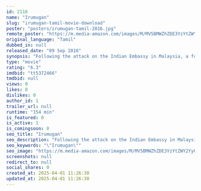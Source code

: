 ```yaml
---
id: 2116
name: "Irumugan"
slug: "irumugan-tamil-movie-download"
poster: "posters/irumugan-tamil-2016.jpg"
remote_poster: "https://m.media-amazon.com/images/M/MV5BMWZhZDE3YzYtZWY2Yy00OWQ3LWE4MzYtMDI1MGY0M2ZmMmVmXkEyXkFqcGc@._V1_SX300.jpg"
original_language: "Tamil"
dubbed_in: null
released_date: "09 Sep 2016"
synopsis: "Following the attack on the Indian Embassy in Malaysia, a former RAW agent is assigned to track down the culprit. His investigations lead him to his old enemy who has now developed a hazardous drug."
type: "movie"
rating: "6.3"
imdbid: "tt5372466"
tmdbid: null
views: 0
likes: 0
dislikes: 0
author_id: 1
trailer_url: null
runtime: "154 min"
is_featured: 0
is_active: 1
is_comingsoon: 0
seo_title: "Irumugan"
seo_description: "Following the attack on the Indian Embassy in Malaysia, a former RAW agent is assigned to track down the culprit. His investigations lead him to his old enemy who has now developed a hazardous drug."
seo_keywords: "\"Irumugan\""
seo_image: "https://m.media-amazon.com/images/M/MV5BMWZhZDE3YzYtZWY2Yy00OWQ3LWE4MzYtMDI1MGY0M2ZmMmVmXkEyXkFqcGc@._V1_SX300.jpg"
screenshots: null
redirect_to: null
social_shares: 0
created_at: 2025-04-01 11:26:30
updated_at: 2025-04-01 11:26:30
---
```


